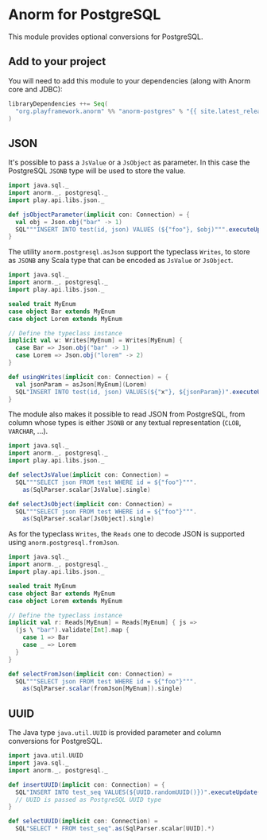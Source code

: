 <!--- Copyright (C) from 2022 The Play Framework Contributors <https://github.com/playframework>, 2011-2021 Lightbend Inc. <https://www.lightbend.com> -->

# Anorm for PostgreSQL

This module provides optional conversions for PostgreSQL.

## Add to your project

You will need to add this module to your dependencies (along with Anorm core and JDBC): 

```scala
libraryDependencies ++= Seq(
  "org.playframework.anorm" %% "anorm-postgres" % "{{ site.latest_release }}"
)
```

## JSON

It's possible to pass a `JsValue` or a `JsObject` as parameter. In this case the PostgreSQL `JSONB` type will be used to store the value.

```scala
import java.sql._
import anorm._, postgresql._
import play.api.libs.json._

def jsObjectParameter(implicit con: Connection) = {
  val obj = Json.obj("bar" -> 1)
  SQL"""INSERT INTO test(id, json) VALUES (${"foo"}, $obj)""".executeUpdate()
}
```

The utility `anorm.postgresql.asJson` support the typeclass `Writes`, to store as `JSONB` any Scala type that can be encoded as `JsValue` or `JsObject`.

```scala
import java.sql._
import anorm._, postgresql._
import play.api.libs.json._

sealed trait MyEnum
case object Bar extends MyEnum
case object Lorem extends MyEnum

// Define the typeclass instance
implicit val w: Writes[MyEnum] = Writes[MyEnum] {
  case Bar => Json.obj("bar" -> 1)
  case Lorem => Json.obj("lorem" -> 2)
}

def usingWrites(implicit con: Connection) = {
  val jsonParam = asJson[MyEnum](Lorem)
  SQL"INSERT INTO test(id, json) VALUES(${"x"}, ${jsonParam})".executeUpdate()
}
```

The module also makes it possible to read JSON from PostgreSQL, from column whose types is either `JSONB` or any textual representation (`CLOB`, `VARCHAR`, ...).

```scala
import java.sql._
import anorm._, postgresql._
import play.api.libs.json._

def selectJsValue(implicit con: Connection) =
  SQL"""SELECT json FROM test WHERE id = ${"foo"}""".
    as(SqlParser.scalar[JsValue].single)

def selectJsObject(implicit con: Connection) =
  SQL"""SELECT json FROM test WHERE id = ${"foo"}""".
    as(SqlParser.scalar[JsObject].single)
```

As for the typeclass `Writes`, the `Reads` one to decode JSON is supported using `anorm.postgresql.fromJson`.

```scala
import java.sql._
import anorm._, postgresql._
import play.api.libs.json._

sealed trait MyEnum
case object Bar extends MyEnum
case object Lorem extends MyEnum

// Define the typeclass instance
implicit val r: Reads[MyEnum] = Reads[MyEnum] { js =>
  (js \ "bar").validate[Int].map {
    case 1 => Bar
    case _ => Lorem
  }
}

def selectFromJson(implicit con: Connection) =
  SQL"""SELECT json FROM test WHERE id = ${"foo"}""".
    as(SqlParser.scalar(fromJson[MyEnum]).single)
```

## UUID

The Java type `java.util.UUID` is provided parameter and column conversions for PostgreSQL.

```scala
import java.util.UUID
import java.sql._
import anorm._, postgresql._

def insertUUID(implicit con: Connection) = {
  SQL"INSERT INTO test_seq VALUES(${UUID.randomUUID()})".executeUpdate()
  // UUID is passed as PostgreSQL UUID type
}

def selectUUID(implicit con: Connection) =
  SQL"SELECT * FROM test_seq".as(SqlParser.scalar[UUID].*)
```
